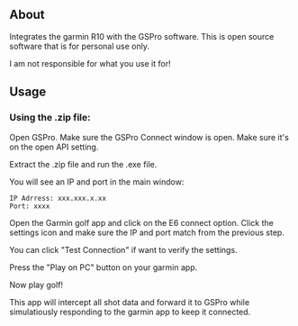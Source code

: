 ## About

Integrates the garmin R10 with the GSPro software.
This is open source software that is for personal use only.

I am not responsible for what you use it for!

## Usage

### Using the .zip file:

Open GSPro.  Make sure the GSPro Connect window is open.  Make sure it's on the open API setting.

Extract the .zip file and run the .exe file.

You will see an IP and port in the main window:

```
IP Adrress: xxx.xxx.x.xx
Port: xxxx
```

Open the Garmin golf app and click on the E6 connect option. Click the settings icon and make sure the IP and port match from the previous step.

You can click "Test Connection" if want to verify the settings.

Press the "Play on PC" button on your garmin app.

Now play golf!

This app will intercept all shot data and forward it to GSPro while simulatiously responding to the garmin app to keep it connected.
